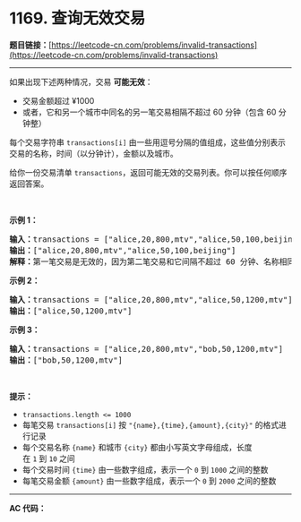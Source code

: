 # 1169. 查询无效交易

**题目链接：**[https://leetcode-cn.com/problems/invalid-transactions](https://leetcode-cn.com/problems/invalid-transactions)

---

<div class="content__1Y2H">
 <div class="notranslate">
  <p>如果出现下述两种情况，交易 <strong>可能无效</strong>：</p> 
  <ul> 
   <li>交易金额超过 ¥1000</li> 
   <li>或者，它和另一个城市中同名的另一笔交易相隔不超过 60 分钟（包含 60 分钟整）</li> 
  </ul> 
  <p>每个交易字符串&nbsp;<code>transactions[i]</code>&nbsp;由一些用逗号分隔的值组成，这些值分别表示交易的名称，时间（以分钟计），金额以及城市。</p> 
  <p>给你一份交易清单&nbsp;<code>transactions</code>，返回可能无效的交易列表。你可以按任何顺序返回答案。</p> 
  <p>&nbsp;</p> 
  <p><strong>示例 1：</strong></p> 
  <pre class="language-text"><strong>输入：</strong>transactions = ["alice,20,800,mtv","alice,50,100,beijing"]
<strong>输出：</strong>["alice,20,800,mtv","alice,50,100,beijing"]
<strong>解释：</strong>第一笔交易是无效的，因为第二笔交易和它间隔不超过 60 分钟、名称相同且发生在不同的城市。同样，第二笔交易也是无效的。</pre> 
  <p><strong>示例 2：</strong></p> 
  <pre class="language-text"><strong>输入：</strong>transactions = ["alice,20,800,mtv","alice,50,1200,mtv"]
<strong>输出：</strong>["alice,50,1200,mtv"]
</pre> 
  <p><strong>示例 3：</strong></p> 
  <pre class="language-text"><strong>输入：</strong>transactions = ["alice,20,800,mtv","bob,50,1200,mtv"]
<strong>输出：</strong>["bob,50,1200,mtv"]
</pre> 
  <p>&nbsp;</p> 
  <p><strong>提示：</strong></p> 
  <ul> 
   <li><code>transactions.length &lt;= 1000</code></li> 
   <li>每笔交易&nbsp;<code>transactions[i]</code>&nbsp;按&nbsp;<code>"{name},{time},{amount},{city}"</code>&nbsp;的格式进行记录</li> 
   <li>每个交易名称&nbsp;<code>{name}</code>&nbsp;和城市&nbsp;<code>{city}</code>&nbsp;都由小写英文字母组成，长度在&nbsp;<code>1</code>&nbsp;到&nbsp;<code>10</code>&nbsp;之间</li> 
   <li>每个交易时间&nbsp;<code>{time}</code>&nbsp;由一些数字组成，表示一个&nbsp;<code>0</code>&nbsp;到&nbsp;<code>1000</code>&nbsp;之间的整数</li> 
   <li>每笔交易金额&nbsp;<code>{amount}</code>&nbsp;由一些数字组成，表示一个&nbsp;<code>0</code> 到&nbsp;<code>2000</code>&nbsp;之间的整数</li> 
  </ul> 
 </div>
</div>

---

**AC 代码：**

```java

```